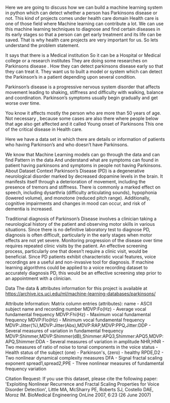 Here we are going to discuss how we can build a machine learning system in python which can detect whether a person has Parkinsons disease or not.
This kind of projects comes under health care domain
Health care is one of those field where Machine learning can contribute a lot.
We can use this machine learning techniques to diagnose and find certain diseases in its early stages so that a person can get early treatment and its life can be saved.
That is why health care projects are very important for us.
So lets understand the problem statement.

It says that there is a Medical institution 
So it can be a Hospital or Medical college or  a research institutes
They are doing some researches on Parkinsons disease . How they can detect parkinsons disease early so that they can treat it.
They want us to built a model or system which can detect the Parkinson’s in a patient depending upon several condition.



Parkinson’s disease is a progressive nervous system disorder that affects movement leading to shaking, stiffness and difficulty with walking, balance and coordination. Parkinson’s symptoms usually begin gradually and get worse over time.

You know it affects mostly the person who are  more than 50 years of age.
Not necessary , because some cases are also there where people below that age  also get affected and it called Young onset of Parkinsons 
This one of the critical disease in Health care.

Here we have a data set in which there are details or information of patients who having Parkinson’s and who doesn’t have Parkinsons.

We know that  Machine Learning models can go through the data and can find Pattern in the data
And understand what are symptoms can found in patient having parkinsons and symptoms in people not having Parkinsons.
About Dataset
Context
Parkinson’s Disease (PD) is a degenerative neurological disorder marked by decreased dopamine levels in the brain. It manifests itself through a deterioration of movement, including the presence of tremors and stiffness. There is commonly a marked effect on speech, including dysarthria (difficulty articulating sounds), hypophonia (lowered volume), and monotone (reduced pitch range). Additionally, cognitive impairments and changes in mood can occur, and risk of
dementia is increased.

Traditional diagnosis of Parkinson’s Disease involves a clinician taking a neurological history of the patient and observing motor skills in various situations. Since there is no definitive laboratory test to diagnose PD, diagnosis is often difficult, particularly in the early stages when motor effects are not yet severe. Monitoring progression of the disease over time requires repeated clinic visits by the patient. An effective screening process, particularly one that doesn’t require a clinic visit, would be beneficial. Since PD patients exhibit characteristic vocal features, voice recordings are a useful and non-invasive tool for diagnosis. If machine learning algorithms could be applied to a voice recording dataset to accurately diagnosis PD, this would be an effective screening step prior to an appointment with a clinician.

Data
The data & attributes information for this project is available at https://archive.ics.uci.edu/ml/machine-learning-databases/parkinsons/

Attribute Information:
Matrix column entries (attributes):
name - ASCII subject name and recording number
MDVP:Fo(Hz) - Average vocal fundamental frequency
MDVP:Fhi(Hz) - Maximum vocal fundamental frequency
MDVP:Flo(Hz) - Minimum vocal fundamental frequency
MDVP:Jitter(%),MDVP:Jitter(Abs),MDVP:RAP,MDVP:PPQ,Jitter:DDP - Several
measures of variation in fundamental frequency
MDVP:Shimmer,MDVP:Shimmer(dB),Shimmer:APQ3,Shimmer:APQ5,MDVP:APQ,Shimmer:DDA - Several measures of variation in amplitude
NHR,HNR - Two measures of ratio of noise to tonal components in the voice
status - Health status of the subject (one) - Parkinson's, (zero) - healthy
RPDE,D2 - Two nonlinear dynamical complexity measures
DFA - Signal fractal scaling exponent
spread1,spread2,PPE - Three nonlinear measures of fundamental frequency variation

Citation Request:
If you use this dataset, please cite the following paper:
'Exploiting Nonlinear Recurrence and Fractal Scaling Properties for Voice Disorder Detection',
Little MA, McSharry PE, Roberts SJ, Costello DAE, Moroz IM.
BioMedical Engineering OnLine 2007, 6:23 (26 June 2007)
